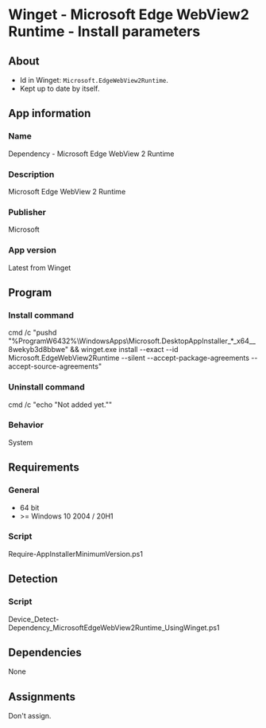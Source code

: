 # Winget - Microsoft Edge WebView2 Runtime - Install parameters
## About
* Id in Winget: ```Microsoft.EdgeWebView2Runtime```.
* Kept up to date by itself.


## App information
### Name
Dependency - Microsoft Edge WebView 2 Runtime

### Description
Microsoft Edge WebView 2 Runtime

### Publisher
Microsoft

### App version
Latest from Winget


## Program
### Install command
cmd /c "pushd "%ProgramW6432%\WindowsApps\Microsoft.DesktopAppInstaller_*_x64__8wekyb3d8bbwe" && winget.exe install --exact --id Microsoft.EdgeWebView2Runtime --silent --accept-package-agreements --accept-source-agreements"

### Uninstall command
cmd /c "echo "Not added yet.""

### Behavior
System


## Requirements
### General
* 64 bit
* \>= Windows 10 2004 / 20H1

### Script
Require-AppInstallerMinimumVersion.ps1


## Detection
### Script
Device_Detect-Dependency_MicrosoftEdgeWebView2Runtime_UsingWinget.ps1


## Dependencies
None


## Assignments
Don't assign.

